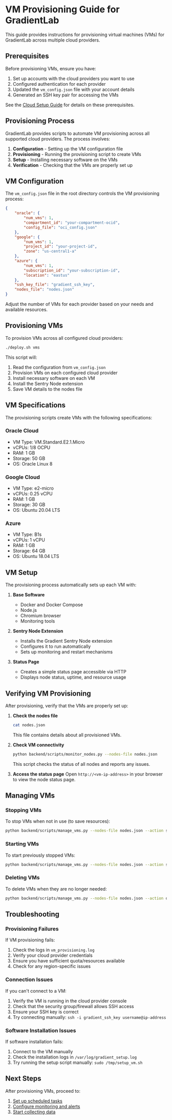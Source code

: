 # VM Provisioning Guide for GradientLab

This guide provides instructions for provisioning virtual machines (VMs) for GradientLab across multiple cloud providers.

## Prerequisites

Before provisioning VMs, ensure you have:

1. Set up accounts with the cloud providers you want to use
2. Configured authentication for each provider
3. Updated the `vm_config.json` file with your account details
4. Generated an SSH key pair for accessing the VMs

See the [Cloud Setup Guide](../cloud_setup/README.md) for details on these prerequisites.

## Provisioning Process

GradientLab provides scripts to automate VM provisioning across all supported cloud providers. The process involves:

1. **Configuration** - Setting up the VM configuration file
2. **Provisioning** - Running the provisioning script to create VMs
3. **Setup** - Installing necessary software on the VMs
4. **Verification** - Checking that the VMs are properly set up

## VM Configuration

The `vm_config.json` file in the root directory controls the VM provisioning process:

```json
{
    "oracle": {
        "num_vms": 1,
        "compartment_id": "your-compartment-ocid",
        "config_file": "oci_config.json"
    },
    "google": {
        "num_vms": 1,
        "project_id": "your-project-id",
        "zone": "us-central1-a"
    },
    "azure": {
        "num_vms": 1,
        "subscription_id": "your-subscription-id",
        "location": "eastus"
    },
    "ssh_key_file": "gradient_ssh_key",
    "nodes_file": "nodes.json"
}
```

Adjust the number of VMs for each provider based on your needs and available resources.

## Provisioning VMs

To provision VMs across all configured cloud providers:

```bash
./deploy.sh vms
```

This script will:
1. Read the configuration from `vm_config.json`
2. Provision VMs on each configured cloud provider
3. Install necessary software on each VM
4. Install the Sentry Node extension
5. Save VM details to the nodes file

## VM Specifications

The provisioning scripts create VMs with the following specifications:

### Oracle Cloud
- VM Type: VM.Standard.E2.1.Micro
- vCPUs: 1/8 OCPU
- RAM: 1 GB
- Storage: 50 GB
- OS: Oracle Linux 8

### Google Cloud
- VM Type: e2-micro
- vCPUs: 0.25 vCPU
- RAM: 1 GB
- Storage: 30 GB
- OS: Ubuntu 20.04 LTS

### Azure
- VM Type: B1s
- vCPUs: 1 vCPU
- RAM: 1 GB
- Storage: 64 GB
- OS: Ubuntu 18.04 LTS

## VM Setup

The provisioning process automatically sets up each VM with:

1. **Base Software**
   - Docker and Docker Compose
   - Node.js
   - Chromium browser
   - Monitoring tools

2. **Sentry Node Extension**
   - Installs the Gradient Sentry Node extension
   - Configures it to run automatically
   - Sets up monitoring and restart mechanisms

3. **Status Page**
   - Creates a simple status page accessible via HTTP
   - Displays node status, uptime, and resource usage

## Verifying VM Provisioning

After provisioning, verify that the VMs are properly set up:

1. **Check the nodes file**
   ```bash
   cat nodes.json
   ```
   This file contains details about all provisioned VMs.

2. **Check VM connectivity**
   ```bash
   python backend/scripts/monitor_nodes.py --nodes-file nodes.json
   ```
   This script checks the status of all nodes and reports any issues.

3. **Access the status page**
   Open `http://<vm-ip-address>` in your browser to view the node status page.

## Managing VMs

### Stopping VMs

To stop VMs when not in use (to save resources):

```bash
python backend/scripts/manage_vms.py --nodes-file nodes.json --action stop
```

### Starting VMs

To start previously stopped VMs:

```bash
python backend/scripts/manage_vms.py --nodes-file nodes.json --action start
```

### Deleting VMs

To delete VMs when they are no longer needed:

```bash
python backend/scripts/manage_vms.py --nodes-file nodes.json --action delete
```

## Troubleshooting

### Provisioning Failures

If VM provisioning fails:

1. Check the logs in `vm_provisioning.log`
2. Verify your cloud provider credentials
3. Ensure you have sufficient quota/resources available
4. Check for any region-specific issues

### Connection Issues

If you can't connect to a VM:

1. Verify the VM is running in the cloud provider console
2. Check that the security group/firewall allows SSH access
3. Ensure your SSH key is correct
4. Try connecting manually: `ssh -i gradient_ssh_key username@ip-address`

### Software Installation Issues

If software installation fails:

1. Connect to the VM manually
2. Check the installation logs in `/var/log/gradient_setup.log`
3. Try running the setup script manually: `sudo /tmp/setup_vm.sh`

## Next Steps

After provisioning VMs, proceed to:

1. [Set up scheduled tasks](../scheduled_tasks/README.md)
2. [Configure monitoring and alerts](../monitoring/README.md)
3. [Start collecting data](../data_collection/README.md)
